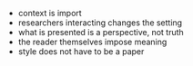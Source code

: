  - context is import
 - researchers interacting changes the setting
 - what is presented is a perspective, not truth
 - the reader themselves impose meaning
 - style does not have to be a paper
